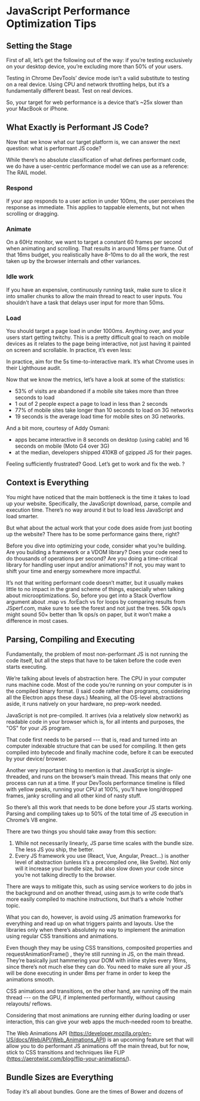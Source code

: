 # JavaScript Performance Optimization Tips

## Setting the Stage

First of all, let’s get the following out of the way: if you’re testing 
exclusively on your desktop device, you’re excluding more than 50% of your users.

Testing in Chrome DevTools’ device mode isn’t a valid substitute to testing on a
real device. Using CPU and network throttling helps, but it’s a fundamentally
different beast. Test on real devices.

So, your target for web performance is a device that’s ~25x slower than
your MacBook or iPhone.

## What Exactly is Performant JS Code?

Now that we know what our target platform is, we can answer the next question:
what is performant JS code?

While there’s no absolute classification of what defines performant code, we do
have a user-centric performance model we can use as a reference: The RAIL
model.

### Respond

If your app responds to a user action in under 100ms, the user perceives the
response as immediate. This applies to tappable elements, but not when
scrolling or dragging.

### Animate

On a 60Hz monitor, we want to target a constant 60 frames per second when
animating and scrolling. That results in around 16ms per frame. Out of that 16ms
budget, you realistically have 8–10ms to do all the work, the rest taken up by the
browser internals and other variances.

### Idle work

If you have an expensive, continuously running task, make sure to slice it into
smaller chunks to allow the main thread to react to user inputs. You shouldn’t
have a task that delays user input for more than 50ms.

### Load

You should target a page load in under 1000ms. Anything over, and your users
start getting twitchy. This is a pretty difficult goal to reach on mobile devices as it
relates to the page being interactive, not just having it painted on screen and
scrollable. In practice, it’s even less:

In practice, aim for the 5s time-to-interactive mark. It’s what Chrome uses in
their Lighthouse audit.

Now that we know the metrics, let’s have a look at some of the statistics:

- 53% of visits are abandoned if a mobile site takes more than three seconds to load
- 1 out of 2 people expect a page to load in less than 2 seconds
- 77% of mobile sites take longer than 10 seconds to load on 3G networks
- 19 seconds is the average load time for mobile sites on 3G networks.

And a bit more, courtesy of Addy Osmani:

- apps became interactive in 8 seconds on desktop (using cable) and 16
seconds on mobile (Moto G4 over 3G)
- at the median, developers shipped 410KB of gzipped JS for their pages.

Feeling sufficiently frustrated? Good. Let’s get to work and fix the web. ?

## Context is Everything

You might have noticed that the main bottleneck is the time it takes to load up
your website. Specifically, the JavaScript download, parse, compile and
execution time. There’s no way around it but to load less JavaScript and load
smarter.

But what about the actual work that your code does aside from just booting up
the website? There has to be some performance gains there, right?

Before you dive into optimizing your code, consider what you’re building. Are you
building a framework or a VDOM library? Does your code need to do thousands
of operations per second? Are you doing a time-critical library for handling user
input and/or animations? If not, you may want to shift your time and energy
somewhere more impactful.

It’s not that writing performant code doesn’t matter, but it usually makes little to
no impact in the grand scheme of things, especially when talking about
microoptimizations. So, before you get into a Stack Overflow argument about
.map vs .forEach vs for loops by comparing results from JSperf.com, make
sure to see the forest and not just the trees. 50k ops/s might sound 50× better
than 1k ops/s on paper, but it won’t make a difference in most cases.

## Parsing, Compiling and Executing

Fundamentally, the problem of most non-performant JS is not running the code
itself, but all the steps that have to be taken before the code even starts
executing.

We’re talking about levels of abstraction here. The CPU in your computer runs
machine code. Most of the code you’re running on your computer is in the
compiled binary format. (I said code rather than programs, considering all the
Electron apps these days.) Meaning, all the OS-level abstractions aside, it runs
natively on your hardware, no prep-work needed.

JavaScript is not pre-compiled. It arrives (via a relatively slow network) as
readable code in your browser which is, for all intents and purposes, the "OS" for
your JS program.

That code first needs to be parsed --- that is, read and turned into an computer 
indexable structure that can be used for compiling. It then gets compiled into
bytecode and finally machine code, before it can be executed by your device/
browser.

Another very important thing to mention is that JavaScript is single-threaded,
and runs on the browser’s main thread. This means that only one process can run
at a time. If your DevTools performance timeline is filled with yellow peaks,
running your CPU at 100%, you’ll have long/dropped frames, janky scrolling and
all other kind of nasty stuff.

So there’s all this work that needs to be done before your JS starts working.
Parsing and compiling takes up to 50% of the total time of JS execution in
Chrome’s V8 engine.

There are two things you should take away from this section:

1. While not necessarily linearly, JS parse time scales with the bundle size.
The less JS you ship, the better.
2. Every JS framework you use (React, Vue, Angular, Preact…) is another level
of abstraction (unless it’s a precompiled one, like Svelte). Not only will it increase
your bundle size, but also slow down your code since you’re not talking directly
to the browser.

There are ways to mitigate this, such as using service workers to do jobs in the
background and on another thread, using asm.js to write code that’s more easily
compiled to machine instructions, but that’s a whole ’nother topic.

What you can do, however, is avoid using JS animation frameworks for
everything and read up on what triggers paints and layouts. Use the libraries only
when there’s absolutely no way to implement the animation using regular CSS
transitions and animations.

Even though they may be using CSS transitions, composited properties and
requestAnimationFrame() , they’re still running in JS, on the main thread. They’re
basically just hammering your DOM with inline styles every 16ms, since there’s
not much else they can do. You need to make sure all your JS will be done
executing in under 8ms per frame in order to keep the animations smooth.

CSS animations and transitions, on the other hand, are running off the main
thread --- on the GPU, if implemented performantly, without causing relayouts/
reflows.

Considering that most animations are running either during loading or user
interaction, this can give your web apps the much-needed room to breathe.

The Web Animations API (https://developer.mozilla.org/en-US/docs/Web/API/Web_Animations_API) 
is an upcoming feature set that will allow you to do
performant JS animations off the main thread, but for now, stick to CSS
transitions and techniques like FLIP (https://aerotwist.com/blog/flip-your-animations/).

## Bundle Sizes are Everything

Today it’s all about bundles. Gone are the times of Bower and dozens of
_<script>_ tags before the closing _</body>_ tag.

Now it’s all about _npm install_ -ing whatever shiny new toy you find on NPM,
bundling them together with Webpack in a huge single 1MB JS file and
hammering your users’ browser to a crawl while capping off their data plans.

Try shipping less JS. You might not need the entire Lodash library 
(https://surma.github.io/underdash/) for your
project. Do you absolutely need to use a JS framework? If yes, have you
considered using something other than React, such as Preact 
(https://github.com/preactjs/preact) or HyperHTML (https://viperhtml.js.org/),
which are less than 1/20 the size of React? Do you need 
TweenMax (https://greensock.com/tweenmax) for that
scroll-to-top animation? The convenience of npm and isolated components in
frameworks comes with a downside: the first response of developers to a
problem has become to throw more JS at it. When all you have is a hammer,
everything looks like a nail.

When you’re done pruning the weeds and shipping less JS, try shipping it
smarter. Ship what you need, when you need it.

Webpack 3 has amazing features called code splitting 
(https://webpack.js.org/guides/code-splitting/) and dynamic imports
(https://webpack.js.org/guides/code-splitting/#dynamic-imports).
Instead of bundling all your JS modules into a monolithic _app.js_ bundle, it can
automatically split the code using the _import()_ syntax and load it
asynchronously.

You don’t need to use frameworks, components and client-side routing to gain
the benefit of it, either. Let’s say you have a complex piece of code that powers
your _.mega-widget_ , which can be on any number of pages. You can simply write
the following in your main JS file:

```javascript
if (document.querySelector('.mega-widget')) {
  import('./mega-widget');
}
```

If your app finds the widget on the page, it will dynamically load the required
supporting code. Otherwise, all’s good.

Also, Webpack needs its own runtime to work, and it injects it into all the .js files
it generates. If you use the _commonChunks_ plugin, you can use the following to
extract the runtime into its own chunk
(https://medium.com/connect-the-dots/caching-assets-long-term-with-webpack-5ad24a4c39bd):

```javascript
new webpack.optimize.CommonsChunkPlugin({
  name: 'runtime',
}),
```

It will strip out the runtime from all your other chunks into its own file, in this case
named _runtime.js_ . Just make sure to load it before your main JS bundle. For
example:

```html
<script src="runtime.js">
<script src="main-bundle.js">
```

Then there’s the topic of transpiled code and polyfills. If you’re writing modern
(ES6+) JavaScript, you’re probably using Babel to transpile it into ES5 compatible
code. Transpiling not only increases file size due to all the verbosity, but also
complexity, and it often has performance regressions 
(https://github.com/babel/babel/pull/6748) compared to native ES6+
code.

Along with that, you’re probably using the _babel-polyfill_ package and
_whatwg-fetch_ to patch up missing features in older browsers. Then, if you’re
writing code using _async/await_ , you also transpile it using generators needed to
include the _regenerator-runtime_ …

The point is, you add almost 100 kilobytes to your JS bundle, which has not only a
huge file size, but also a huge parsing and executing cost, in order to support
older browsers.

There’s no point in punishing people who are using modern browsers, though. An
approach I use, and which Philip Walton covered in this article
(https://philipwalton.com/articles/deploying-es2015-code-in-production-today/), is to create two
separate bundles and load them conditionally. Babel makes this easy with
_babel-preset-env_ . For instance, you have one bundle for supporting IE 11, and
the other without polyfills for the latest versions of modern browsers.

A dirty but efficient way is to place the following in an inline script:

```javascript
(function() {
  try {
    new Function('async () => {}')();
  } catch (error) {
    // create script tag pointing to legacy-bundle.js;
    return;
  }
  // create script tag pointing to modern-bundle.js;;
})();
```

If the browser isn’t able to evaluate an _async_ function, we assume that it’s an old
browser and just ship the polyfilled bundle. Otherwise, the user gets the neat and
modern variant.

## Conclusion

Make sure you test your website’s performance on low-end devices, under real
network conditions. Your site should load fast and be interactive as soon as
possible. This means shipping less JS, and shipping faster by any means
necessary. Your code should always be minified, split into smaller, manageable
bundles and loaded asynchronously whenever possible. On the server side, make
sure it has HTTP/2 enabled for faster parallel transfers and gzip/Brotli
compression to drastically reduce the transfer sizes of your JS.


```terminal
&_______________________________________________________________________
```
